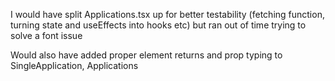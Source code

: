 <!-- Project Comments Go Here -->

I would have split Applications.tsx up for better testability (fetching function, turning state and useEffects into hooks etc) but ran out of time trying to solve a font issue

Would also have added proper element returns and prop typing to SingleApplication, Applications
